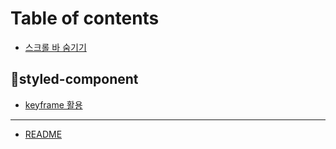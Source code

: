 # Table of contents

* [스크롤 바 숨기기](README.md)

## styled-component

* [keyframe 활용](styled-component/keyframe.md)

***

* [README](readme.md)
